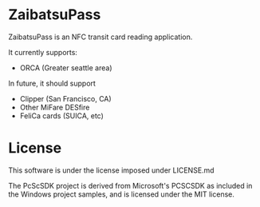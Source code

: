 ZaibatsuPass
============

ZaibatsuPass is an NFC transit card reading application.

It currently supports:

* ORCA (Greater seattle area)

In future, it should support

* Clipper (San Francisco, CA)
* Other MiFare DESfire
* FeliCa cards (SUICA, etc)

License
=======

This software is under the license imposed under LICENSE.md

The PcScSDK project is derived from Microsoft's PCSCSDK as included in the Windows project samples, and is licensed under the MIT license.
